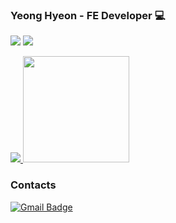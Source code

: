 
### Yeong Hyeon - FE Developer 💻
  
<a href="https://hits.seeyoufarm.com"><img src="https://hits.seeyoufarm.com/api/count/incr/badge.svg?url=https%3A%2F%2Fgithub.com%2Fkyhyun&count_bg=%23939492&title_bg=%23000000&icon=github.svg&icon_color=%23FFFFFF&title=Github&edge_flat=false"/></a>
<a href="https://solved.ac/k29176">
  <img src="http://mazassumnida.wtf/api/mini/generate_badge?boj=k29176"/>
</a>
<div algin="center">
  <a align="left" href="https://github.com/anuraghazra/github-readme-stats" />
    <img src="https://github-readme-stats.vercel.app/api?username=kyhyun&hide=stars&show_icons=true&count_private=true&theme=tokyonight" />
  </a>
  <img height="170px" src="https://github-readme-stats.vercel.app/api/top-langs/?username=kyhyun&layout=compact&langs_count=5&theme=tokyonight" />
</div>

### Contacts

[![Gmail Badge](https://img.shields.io/badge/Gmail-6492DE?style=flat-square&logo=Gmail&logoColor=white&link=mailto:k29176@gmail.com)](mailto:k29176@gmail.com)

